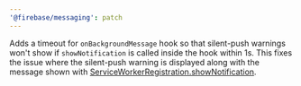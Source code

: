 ```yaml
---
'@firebase/messaging': patch
---
```


Adds a timeout for `onBackgroundMessage` hook so that silent-push warnings won't show if `showNotification` is called inside the hook within 1s.
This fixes the issue where the silent-push warning is displayed along with the message shown with [ServiceWorkerRegistration.showNotification](https://developer.mozilla.org/en-US/docs/Web/API/ServiceWorkerRegistration/showNotification). 
